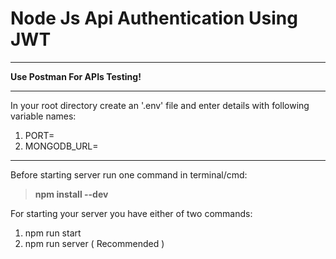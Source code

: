 # **Node Js Api Authentication Using JWT**

---

**Use Postman For APIs Testing!**

---

In your root directory create an '.env' file and enter details with following variable names:

1. PORT=
2. MONGODB_URL=

---

Before starting server run one command in terminal/cmd:

> **npm install --dev**

For starting your server you have either of two commands:

1. npm run start
2. npm run server ( Recommended )
